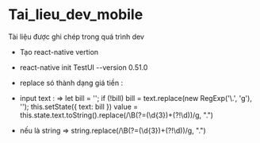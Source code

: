 # Tai_lieu_dev_mobile
Tài liệu được ghi chép trong quá trình dev
- Tạo react-native vertion
+ react-native init TestUI  --version 0.51.0
- replace só thành dạng giá tiền :
+ input text  : =>    let bill = '';
            if (!bill) bill = text.replace(new RegExp('\\.', 'g'), '');
            this.setState({ text: bill })
value = this.state.text.toString().replace(/\B(?=(\d{3})+(?!\d))/g, ".")

+ nếu là string  => string.replace(/\B(?=(\d{3})+(?!\d))/g, ".")
